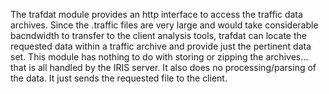 The trafdat module provides an http interface to access the traffic
data archives.  Since the .traffic files are very large and would take
considerable bacndwidth to transfer to the client analysis tools,
trafdat can locate the requested data within a traffic archive and
provide just the pertinent data set.  This module has nothing to do
with storing or zipping the archives... that is all handled by the 
IRIS server.  It also does no processing/parsing of the data.
It just sends the requested file to the client.
